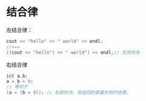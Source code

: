 # 结合律
左结合律：
```c++
cout << "hello" << " world" << endl;
//===
((cout << "hello") << " world") << endl;// 左侧优先
```
右结合律
```c++
int a,b;
a = b = 0;
// 等同于
(a = (b = 0)); // 右部优先，但返回的是最左侧的结果。
```